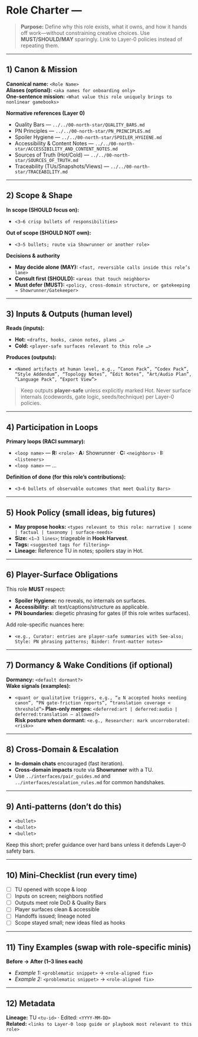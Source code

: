 # Role Charter — <Canon Role Name>

> **Purpose:** Define why this role exists, what it owns, and how it hands off work—without constraining creative choices. Use **MUST/SHOULD/MAY** sparingly. Link to Layer-0 policies instead of repeating them.

---

## 1) Canon & Mission

**Canonical name:** `<Role Name>`  
**Aliases (optional):** `<aka names for onboarding only>`  
**One-sentence mission:** `<What value this role uniquely brings to nonlinear gamebooks>`

**Normative references (Layer 0)**

- Quality Bars — `../../00-north-star/QUALITY_BARS.md`
- PN Principles — `../../00-north-star/PN_PRINCIPLES.md`
- Spoiler Hygiene — `../../00-north-star/SPOILER_HYGIENE.md`
- Accessibility & Content Notes — `../../00-north-star/ACCESSIBILITY_AND_CONTENT_NOTES.md`
- Sources of Truth (Hot/Cold) — `../../00-north-star/SOURCES_OF_TRUTH.md`
- Traceability (TUs/Snapshots/Views) — `../../00-north-star/TRACEABILITY.md`

---

## 2) Scope & Shape

**In scope (SHOULD focus on):**

- `<3–6 crisp bullets of responsibilities>`

**Out of scope (SHOULD NOT own):**

- `<3–5 bullets; route via Showrunner or another role>`

**Decisions & authority**

- **May decide alone (MAY):** `<fast, reversible calls inside this role’s lane>`
- **Consult first (SHOULD):** `<areas that touch neighbors>`
- **Must defer (MUST):** `<policy, cross-domain structure, or gatekeeping → Showrunner/Gatekeeper>`

---

## 3) Inputs & Outputs (human level)

**Reads (inputs):**

- **Hot:** `<drafts, hooks, canon notes, plans …>`
- **Cold:** `<player-safe surfaces relevant to this role …>`

**Produces (outputs):**

- `<Named artifacts at human level, e.g., “Canon Pack”, “Codex Pack”, “Style Addendum”, “Topology Notes”, “Edit Notes”, “Art/Audio Plan”, “Language Pack”, “Export View”>`

> Keep outputs **player-safe** unless explicitly marked Hot. Never surface internals (codewords, gate logic, seeds/technique) per Layer-0 policies.

---

## 4) Participation in Loops

**Primary loops (RACI summary):**

- `<loop name>` — **R:** `<role>` · **A:** Showrunner · **C:** `<neighbors>` · **I:** `<listeners>`
- `<loop name>` — …

**Definition of done (for this role’s contributions):**

- `<3–6 bullets of observable outcomes that meet Quality Bars>`

---

## 5) Hook Policy (small ideas, big futures)

- **May propose hooks:** `<types relevant to this role: narrative | scene | factual | taxonomy | surface-needs>`
- **Size:** `<1–3 lines>`; triageable in **Hook Harvest**.
- **Tags:** `<suggested tags for filtering>`
- **Lineage:** Reference TU in notes; spoilers stay in Hot.

---

## 6) Player-Surface Obligations

This role **MUST** respect:

- **Spoiler Hygiene:** no reveals, no internals on surfaces.
- **Accessibility:** alt text/captions/structure as applicable.
- **PN boundaries:** diegetic phrasing for gates (if this role writes surfaces).

Add role-specific nuances here:

- `<e.g., Curator: entries are player-safe summaries with See-also; Style: PN phrasing patterns; Binder: front-matter notes>`

---

## 7) Dormancy & Wake Conditions (if optional)

**Dormancy:** `<default dormant?>`  
**Wake signals (examples):**

- `<quant or qualitative triggers, e.g., “≥ N accepted hooks needing canon”, “PN gate-friction reports”, “translation coverage < threshold”>`
**Plan-only merges:** `<deferred:art | deferred:audio | deferred:translation — allowed?>`  
**Risk posture when dormant:** `<e.g., Researcher: mark uncorroborated:<risk>>`

---

## 8) Cross-Domain & Escalation

- **In-domain chats** encouraged (fast iteration).
- **Cross-domain impacts** route via **Showrunner** with a TU.  
- Use `../interfaces/pair_guides.md` and `../interfaces/escalation_rules.md` for common handshakes.

---

## 9) Anti-patterns (don’t do this)

- `<bullet>`
- `<bullet>`
- `<bullet>`

Keep this short; prefer guidance over hard bans unless it defends Layer-0 safety bars.

---

## 10) Mini-Checklist (run every time)

- [ ] TU opened with scope & loop
- [ ] Inputs on screen; neighbors notified
- [ ] Outputs meet role DoD & Quality Bars
- [ ] Player surfaces clean & accessible
- [ ] Handoffs issued; lineage noted
- [ ] Scope stayed small; new ideas filed as hooks

---

## 11) Tiny Examples (swap with role-specific minis)

**Before → After (1–3 lines each)**

- *Example 1:* `<problematic snippet>` → `<role-aligned fix>`
- *Example 2:* `<problematic snippet>` → `<role-aligned fix>`

---

## 12) Metadata

**Lineage:** TU `<tu-id>` · Edited: `<YYYY-MM-DD>`  
**Related:** `<links to Layer-0 loop guide or playbook most relevant to this role>`
